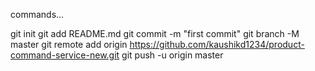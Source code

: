 commands...

git init
git add README.md
git commit -m "first commit"
git branch -M master
git remote add origin https://github.com/kaushikd1234/product-command-service-new.git
git push -u origin master
